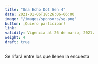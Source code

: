 ```yaml
---
title: "Una Echo Dot Gen 4"
date: 2021-01-06T18:26:06-06:00
image: "/images/sponsors/sg.png"
button: ¡Quiero participar!
link: 
validity: Vigencia al 26 de marzo, 2021.
weight: 4
draft: true
---
```


Se rifará entre los que llenen la encuesta

